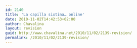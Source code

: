 ```yaml
---
id: 2140
title: 'La capilla sixtina… online'
date: 2010-11-02T14:42:53+02:00
author: Chavalina
layout: revision
guid: http://www.chavalina.net/2010/11/02/2139-revision/
permalink: /2010/11/02/2139-revision/
---
```

